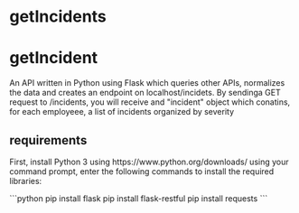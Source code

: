 # getIncidents
<h1>getIncident</h1>
<p>An API written in Python using Flask which queries other APIs, normalizes the data and creates an endpoint on localhost/incidets. By sendinga GET request to /incidents, you will receive and "incident" object which conatins, for each employeee, a list of incidents organized by severity </p>

<h2>requirements</h2>
<p>First, install Python 3 using https://www.python.org/downloads/
using your command prompt, enter the following commands to install the required libraries: 
</p>
```python
 pip install flask
 pip install flask-restful
 pip install requests
```


